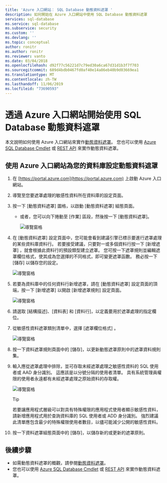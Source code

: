 ```yaml
---
title: 'Azure 入口網站： SQL Database 動態資料遮罩 '
description: 如何開始在 Azure 入口網站中使用 SQL Database 動態資料遮罩
services: sql-database
ms.service: sql-database
ms.subservice: security
ms.custom: ''
ms.devlang: ''
ms.topic: conceptual
author: ronitr
ms.author: ronitr
ms.reviewer: vanto
ms.date: 03/04/2018
ms.openlocfilehash: d92f77c56221d7c79ed30a6ca67d31d1b3f7f703
ms.sourcegitcommit: 609d4bdb0467fd0af40e14a86eb40b9d03669ea1
ms.translationtype: MT
ms.contentlocale: zh-TW
ms.lasthandoff: 11/06/2019
ms.locfileid: "73690593"
---
```

# <a name="get-started-with-sql-database-dynamic-data-masking-with-the-azure-portal"></a>透過 Azure 入口網站開始使用 SQL Database 動態資料遮罩

本文說明如何使用 Azure 入口網站來實作[動態資料遮罩](sql-database-dynamic-data-masking-get-started.md)。 您也可以使用 [Azure SQL Database Cmdlet](https://docs.microsoft.com/powershell/module/az.sql/) 或 [REST API](https://docs.microsoft.com/rest/api/sql/) 來實作動態資料遮罩。

## <a name="set-up-dynamic-data-masking-for-your-database-using-the-azure-portal"></a>使用 Azure 入口網站為您的資料庫設定動態資料遮罩

1. 在 [https://portal.azure.com](https://portal.azure.com) 上啟動 Azure 入口網站。
2. 導覽至您要遮罩處理的敏感性資料所在資料庫的設定頁面。
3. 按一下 [動態資料遮罩] 圖格，以啟動 [動態資料遮罩] 組態頁面。

   * 或者，您可以向下捲動至 [作業] 區段，然後按一下 [動態資料遮罩]。

     ![導覽窗格](./media/sql-database-dynamic-data-masking-get-started/4_ddm_settings_tile.png)

4. 在 [動態資料遮罩] 設定頁面中，您可能會看到建議引擎已標示要進行遮罩處理的某些資料庫資料行。 若要接受建議，只要對一或多個資料行按一下 [新增遮罩] ，就會根據此資料行的預設類型建立遮罩。 您可按一下遮罩規則並編輯遮罩欄位格式，使其成為您選擇的不同格式，即可變更遮罩函數。 務必按一下 [儲存] 以儲存您的設定。

    ![導覽窗格](./media/sql-database-dynamic-data-masking-get-started/5_ddm_recommendations.png)

5. 若要為資料庫中的任何資料行新增遮罩，請在 [動態資料遮罩] 設定頁面的頂端，按一下 [新增遮罩] 以開啟 [新增遮罩規則] 設定頁面。

    ![導覽窗格](./media/sql-database-dynamic-data-masking-get-started/6_ddm_add_mask.png)

6. 請選取 [結構描述]、[資料表] 和 [資料行]，以定義要用於遮罩處理的指定欄位。
7. 從敏感性資料遮罩類別清單中，選擇 [遮罩欄位格式] 。

    ![導覽窗格](./media/sql-database-dynamic-data-masking-get-started/7_ddm_mask_field_format.png)

8. 按一下資料遮罩規則頁面中的 [儲存]，以更新動態遮罩原則中的遮罩資料規則集。
9. 輸入應從遮罩處理中排除，並可存取未經遮罩處理之敏感性資料的 SQL 使用者或 AAD 身分識別。 這應該是以分號分隔的使用者清單。 具有系統管理員權限的使用者永遠都有未經遮罩處理之原始資料的存取權。

    ![導覽窗格](./media/sql-database-dynamic-data-masking-get-started/8_ddm_excluded_users.png)

    > [!TIP]
    > 若要讓應用程式層級可以對具有特殊權限的應用程式使用者顯示敏感性資料，請新增應用程式用於查詢資料庫的 SQL 使用者或 ADD 身分識別。 強烈建議此清單應包含最少的特殊權限使用者數目，以儘可能減少公開的敏感性資料。

10. 按一下資料遮罩組態頁面中的 [儲存]，以儲存新的或更新的遮罩原則。

## <a name="next-steps"></a>後續步驟

* 如需動態資料遮罩的概觀，請參閱[動態資料遮罩](sql-database-dynamic-data-masking-get-started.md)。
* 您也可以使用 [Azure SQL Database Cmdlet](https://docs.microsoft.com/powershell/module/az.sql/) 或 [REST API](https://docs.microsoft.com/rest/api/sql/) 來實作動態資料遮罩。
